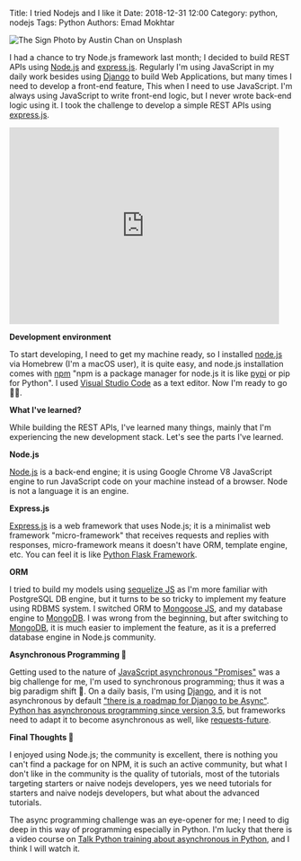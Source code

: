 Title: I tried Nodejs and I like it
Date: 2018-12-31 12:00
Category: python, nodejs
Tags: Python
Authors: Emad Mokhtar

<!-- PELICAN_BEGIN_SUMMARY -->
![The Sign]({static}/images/austin-chan-275638-unsplash.jpg)
Photo by Austin Chan on Unsplash

I had a chance to try Node.js framework last month; I decided to build REST APIs using [Node.js][1] and [express.js][2]. Regularly I'm using JavaScript in my daily work besides using [Django][3] to build Web Applications, but many times I need to develop a front-end feature, This when I need to use JavaScript. I'm always using JavaScript to write front-end logic, but I never wrote back-end logic using it. I took the challenge to develop a simple REST APIs using [express.js][2].

<!-- PELICAN_END_SUMMARY -->
<iframe src="https://giphy.com/embed/d4zHnLjdy48Cc" width="480" height="350" frameBorder="0" class="giphy-embed" allowFullScreen></iframe>

**Development environment**

To start developing, I need to get my machine ready, so I installed [node.js][1] via Homebrew (I'm a macOS user), it is quite easy, and node.js installation comes with [npm][4] "npm is a package manager for node.js it is like [pypi][5] or pip for Python". I used [Visual Studio Code][6] as a text editor. Now I'm ready to go 💪🏻.


**What I've learned?**

While building the REST APIs, I've learned many things, mainly that I'm experiencing the new development stack. Let's see the parts I've learned.

**Node.js**

[Node.js][1] is a back-end engine; it is using Google Chrome V8 JavaScript engine to run JavaScript code on your machine instead of a browser. Node is not a language it is an engine.

**Express.js**

[Express.js][2] is a web framework that uses Node.js; it is a minimalist web framework "micro-framework" that receives requests and replies with responses, micro-framework means it doesn't have ORM, template engine, etc. You can feel it is like [Python Flask Framework][7].

**ORM**

I tried to build my models using [sequelize JS](http://docs.sequelizejs.com/) as I'm more familiar with PostgreSQL DB engine, but it turns to be so tricky to implement my feature using RDBMS system. I switched ORM to [Mongoose JS](https://mongoosejs.com/), and my database engine to [MongoDB][8]. I was wrong from the beginning, but after switching to [MongoDB][8], it is much easier to implement the feature, as it is a preferred database engine in Node.js community.

**Asynchronous Programming 🤔**

Getting used to the nature of [JavaScript asynchronous "Promises"](https://developers.google.com/web/fundamentals/primers/promises) was a big challenge for me, I'm used to synchronous programming; thus it was a big paradigm shift 🤯. On a daily basis, I'm using [Django][3], and it is not asynchronous by default ["there is a roadmap for Django to be Async"](https://www.aeracode.org/2018/06/04/django-async-roadmap/). [Python has asynchronous programming since version 3.5](https://docs.python.org/3.5/library/asyncio.html), but frameworks need to adapt it to become asynchronous as well, like [requests-future](https://github.com/ross/requests-futures).

**Final Thoughts 🧐**

I enjoyed using Node.js; the community is excellent, there is nothing you can't find a package for on NPM, it is such an active community, but what I don't like in the community is the quality of tutorials, most of the tutorials targeting starters or naive nodejs developers, yes we need tutorials for starters and naive nodejs developers, but what about the advanced tutorials.

The async programming challenge was an eye-opener for me; I need to dig deep in this way of programming especially in Python. I'm lucky that there is a video course on [Talk Python training about asynchronous in Python](https://training.talkpython.fm/courses/explore_async_python/async-in-python-with-threading-and-multiprocessing), and I think I will watch it.

[1]: https://nodejs.org/en/
[2]: https://expressjs.com/
[3]: https://www.djangoproject.com/
[4]: https://www.npmjs.com/
[5]: https://pypi.org/
[6]: https://code.visualstudio.com/
[7]: http://flask.pocoo.org/
[8]: https://www.mongodb.com/